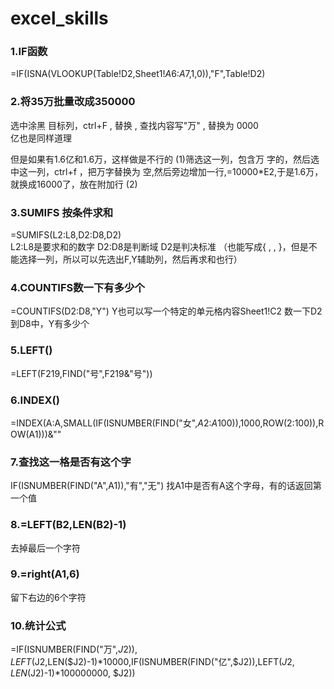 # excel_skills

### 1.IF函数
=IF(ISNA(VLOOKUP(Table!D2,Sheet1!$A$6:$A$7,1,0)),"F",Table!D2)



### 2.将35万批量改成350000
选中涂黑 目标列，ctrl+F , 替换 , 查找内容写"万" , 替换为 0000  
亿也是同样道理

但是如果有1.6亿和1.6万，这样做是不行的
(1)筛选这一列，包含万 字的，然后选中这一列，ctrl+f ，把万字替换为 空,然后旁边增加一行,=10000*E2,于是1.6万，就换成16000了，放在附加行
(2)


### 3.SUMIFS 按条件求和  
=SUMIFS(L2:L8,D2:D8,D2)  
L2:L8是要求和的数字  D2:D8是判断域  D2是判决标准  （也能写成{ , , }，但是不能选择一列，所以可以先选出F,Y辅助列，然后再求和也行）

### 4.COUNTIFS数一下有多少个 
=COUNTIFS(D2:D8,"Y")   Y也可以写一个特定的单元格内容Sheet1!C2
数一下D2到D8中，Y有多少个


### 5.LEFT()
=LEFT(F219,FIND("号",F219&"号"))

### 6.INDEX()
=INDEX(A:A,SMALL(IF(ISNUMBER(FIND("女",$A$2:$A$100)),1000,ROW($2:$100)),ROW(A1)))&""

### 7.查找这一格是否有这个字
IF(ISNUMBER(FIND("A",A1)),"有","无")
找A1中是否有A这个字母，有的话返回第一个值

### 8.=LEFT(B2,LEN(B2)-1)
去掉最后一个字符

### 9.=right(A1,6)
留下右边的6个字符

### 10.统计公式
=IF(ISNUMBER(FIND("万",$J2)),LEFT($J2,LEN($J2)-1)*10000,IF(ISNUMBER(FIND("亿",$J2)),LEFT($J2,LEN($J2)-1)*100000000, $J2))